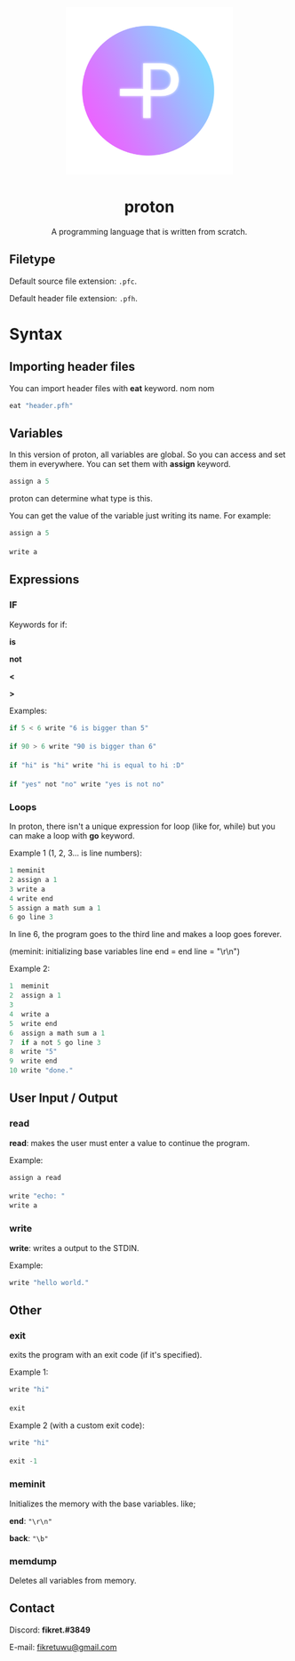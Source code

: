 <div align="center"><img src="protonlogo.png" width=300>

# proton
A programming language that is written from scratch.</div>

## Filetype
Default source file extension: ``.pfc``.

Default header file extension: ``.pfh``.

# Syntax

## Importing header files
You can import header files with **eat** keyword. nom nom

```c
eat "header.pfh"
```

## Variables
In this version of proton, all variables are global. So you can access and set them in everywhere. You can set them with **assign** keyword.

```c
assign a 5
```
proton can determine what type is this.

You can get the value of the variable just writing its name.
For example:

```c
assign a 5

write a
```

## Expressions

### IF
Keywords for if:

**is**

**not**

**<**

**>**

Examples:
```c
if 5 < 6 write "6 is bigger than 5"

if 90 > 6 write "90 is bigger than 6"

if "hi" is "hi" write "hi is equal to hi :D"

if "yes" not "no" write "yes is not no"
```

### Loops
In proton, there isn't a unique expression for loop (like for, while) but you can make a loop with **go** keyword.

Example 1 (1, 2, 3... is line numbers):

```c
1 meminit
2 assign a 1
3 write a
4 write end
5 assign a math sum a 1
6 go line 3
```

In line 6, the program goes to the third line and makes a loop goes forever.

(meminit: initializing base variables line end = end line = "\r\n")

Example 2:

```c
1  meminit
2  assign a 1
3  
4  write a
5  write end
6  assign a math sum a 1
7  if a not 5 go line 3
8  write "5"
9  write end
10 write "done."
```

## User Input / Output

### read
**read**: makes the user must enter a value to continue the program.

Example:
```c
assign a read

write "echo: "
write a
```

### write
**write**: writes a output to the STDIN.

Example:
```c
write "hello world."
```

## Other

### exit
exits the program with an exit code (if it's specified).

Example 1:
```c
write "hi"

exit
```

Example 2 (with a custom exit code):
```c
write "hi"

exit -1
```

### meminit
Initializes the memory with the base variables. like;

**end**: ``"\r\n"``

**back**: ``"\b"``

### memdump
Deletes all variables from memory.

## Contact
Discord: **fikret.#3849**

E-mail: fikretuwu@gmail.com
